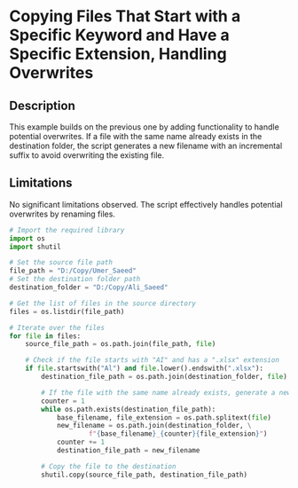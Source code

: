 # Copying Files That Start with a Specific Keyword and Have a Specific Extension, Handling Overwrites

## Description

This example builds on the previous one by adding functionality to handle potential overwrites. If a file with the same name already exists in the destination folder, the script generates a new filename with an incremental suffix to avoid overwriting the existing file.

## Limitations

No significant limitations observed. The script effectively handles potential overwrites by renaming files.


```python
# Import the required library
import os
import shutil

# Set the source file path
file_path = "D:/Copy/Umer_Saeed"
# Set the destination folder path
destination_folder = "D:/Copy/Ali_Saeed"

# Get the list of files in the source directory
files = os.listdir(file_path)

# Iterate over the files
for file in files:
    source_file_path = os.path.join(file_path, file)

    # Check if the file starts with "AI" and has a ".xlsx" extension
    if file.startswith("Al") and file.lower().endswith(".xlsx"):
        destination_file_path = os.path.join(destination_folder, file)

        # If the file with the same name already exists, generate a new filename
        counter = 1
        while os.path.exists(destination_file_path):
            base_filename, file_extension = os.path.splitext(file)
            new_filename = os.path.join(destination_folder, \
                    f"{base_filename}_{counter}{file_extension}")
            counter += 1
            destination_file_path = new_filename

        # Copy the file to the destination
        shutil.copy(source_file_path, destination_file_path)
```

